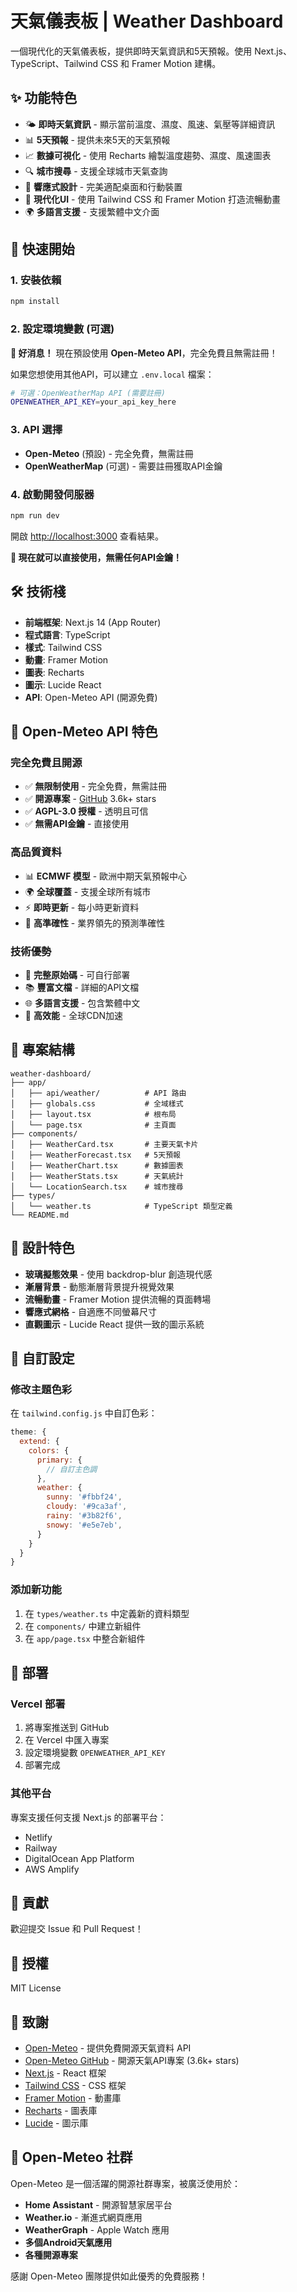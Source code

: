 # 天氣儀表板 | Weather Dashboard

一個現代化的天氣儀表板，提供即時天氣資訊和5天預報。使用 Next.js、TypeScript、Tailwind CSS 和 Framer Motion 建構。

## ✨ 功能特色

- 🌤️ **即時天氣資訊** - 顯示當前溫度、濕度、風速、氣壓等詳細資訊
- 📊 **5天預報** - 提供未來5天的天氣預報
- 📈 **數據可視化** - 使用 Recharts 繪製溫度趨勢、濕度、風速圖表
- 🔍 **城市搜尋** - 支援全球城市天氣查詢
- 📱 **響應式設計** - 完美適配桌面和行動裝置
- 🎨 **現代化UI** - 使用 Tailwind CSS 和 Framer Motion 打造流暢動畫
- 🌍 **多語言支援** - 支援繁體中文介面

## 🚀 快速開始

### 1. 安裝依賴

```bash
npm install
```

### 2. 設定環境變數 (可選)

**🎉 好消息！** 現在預設使用 **Open-Meteo API**，完全免費且無需註冊！

如果您想使用其他API，可以建立 `.env.local` 檔案：

```bash
# 可選：OpenWeatherMap API (需要註冊)
OPENWEATHER_API_KEY=your_api_key_here
```

### 3. API 選擇

- **Open-Meteo** (預設) - 完全免費，無需註冊
- **OpenWeatherMap** (可選) - 需要註冊獲取API金鑰

### 4. 啟動開發伺服器

```bash
npm run dev
```

開啟 [http://localhost:3000](http://localhost:3000) 查看結果。

**🎉 現在就可以直接使用，無需任何API金鑰！**

## 🛠️ 技術棧

- **前端框架**: Next.js 14 (App Router)
- **程式語言**: TypeScript
- **樣式**: Tailwind CSS
- **動畫**: Framer Motion
- **圖表**: Recharts
- **圖示**: Lucide React
- **API**: Open-Meteo API (開源免費)

## 🌟 Open-Meteo API 特色

### 完全免費且開源
- ✅ **無限制使用** - 完全免費，無需註冊
- ✅ **開源專案** - [GitHub](https://github.com/open-meteo/open-meteo) 3.6k+ stars
- ✅ **AGPL-3.0 授權** - 透明且可信
- ✅ **無需API金鑰** - 直接使用

### 高品質資料
- 📊 **ECMWF 模型** - 歐洲中期天氣預報中心
- 🌍 **全球覆蓋** - 支援全球所有城市
- ⚡ **即時更新** - 每小時更新資料
- 🎯 **高準確性** - 業界領先的預測準確性

### 技術優勢
- 🔧 **完整原始碼** - 可自行部署
- 📚 **豐富文檔** - 詳細的API文檔
- 🌐 **多語言支援** - 包含繁體中文
- 🚀 **高效能** - 全球CDN加速

## 📁 專案結構

```
weather-dashboard/
├── app/
│   ├── api/weather/          # API 路由
│   ├── globals.css           # 全域樣式
│   ├── layout.tsx            # 根布局
│   └── page.tsx              # 主頁面
├── components/
│   ├── WeatherCard.tsx       # 主要天氣卡片
│   ├── WeatherForecast.tsx   # 5天預報
│   ├── WeatherChart.tsx      # 數據圖表
│   ├── WeatherStats.tsx      # 天氣統計
│   └── LocationSearch.tsx    # 城市搜尋
├── types/
│   └── weather.ts            # TypeScript 類型定義
└── README.md
```

## 🎨 設計特色

- **玻璃擬態效果** - 使用 backdrop-blur 創造現代感
- **漸層背景** - 動態漸層背景提升視覺效果
- **流暢動畫** - Framer Motion 提供流暢的頁面轉場
- **響應式網格** - 自適應不同螢幕尺寸
- **直觀圖示** - Lucide React 提供一致的圖示系統

## 🔧 自訂設定

### 修改主題色彩

在 `tailwind.config.js` 中自訂色彩：

```javascript
theme: {
  extend: {
    colors: {
      primary: {
        // 自訂主色調
      },
      weather: {
        sunny: '#fbbf24',
        cloudy: '#9ca3af',
        rainy: '#3b82f6',
        snowy: '#e5e7eb',
      }
    }
  }
}
```

### 添加新功能

1. 在 `types/weather.ts` 中定義新的資料類型
2. 在 `components/` 中建立新組件
3. 在 `app/page.tsx` 中整合新組件

## 📱 部署

### Vercel 部署

1. 將專案推送到 GitHub
2. 在 Vercel 中匯入專案
3. 設定環境變數 `OPENWEATHER_API_KEY`
4. 部署完成

### 其他平台

專案支援任何支援 Next.js 的部署平台：
- Netlify
- Railway
- DigitalOcean App Platform
- AWS Amplify

## 🤝 貢獻

歡迎提交 Issue 和 Pull Request！

## 📄 授權

MIT License

## 🙏 致謝

- [Open-Meteo](https://open-meteo.com/) - 提供免費開源天氣資料 API
- [Open-Meteo GitHub](https://github.com/open-meteo/open-meteo) - 開源天氣API專案 (3.6k+ stars)
- [Next.js](https://nextjs.org/) - React 框架
- [Tailwind CSS](https://tailwindcss.com/) - CSS 框架
- [Framer Motion](https://www.framer.com/motion/) - 動畫庫
- [Recharts](https://recharts.org/) - 圖表庫
- [Lucide](https://lucide.dev/) - 圖示庫

## 🌟 Open-Meteo 社群

Open-Meteo 是一個活躍的開源社群專案，被廣泛使用於：

- **Home Assistant** - 開源智慧家居平台
- **Weather.io** - 漸進式網頁應用
- **WeatherGraph** - Apple Watch 應用
- **多個Android天氣應用**
- **各種開源專案**

感謝 Open-Meteo 團隊提供如此優秀的免費服務！
